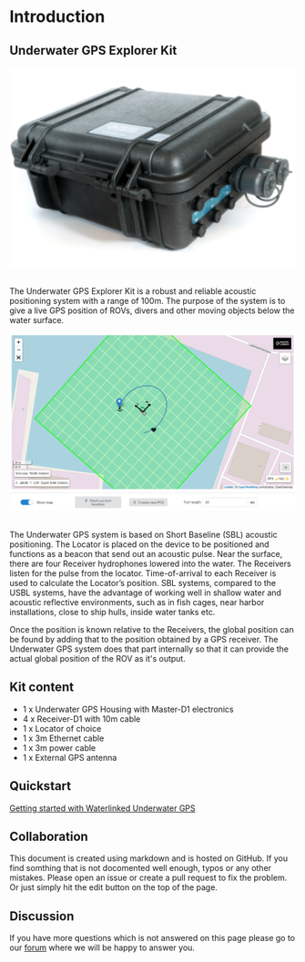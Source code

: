 # Introduction

## Underwater GPS Explorer Kit 

<div style="text-align: center;"><img src="../../img/pelicase.png" style="width: 550px;"></div><br>

The Underwater GPS Explorer Kit is a robust and reliable acoustic positioning system with a range of 100m. The purpose of the system is to give a live GPS position of ROVs, divers and other moving objects below the water surface.

<div style="text-align: center;"><img src="../../img/gui_global_position.png" style="width: 750px;" title="GUI Example"></div><br>

The Underwater GPS system is based on Short Baseline (SBL) acoustic positioning. The Locator is placed on the device to be positioned and functions as a beacon that send out an acoustic pulse. Near the surface, there are four Receiver hydrophones lowered into the water. The Receivers listen for the pulse from the locator. Time-of-arrival to each Receiver is used to calculate the Locator’s position. SBL systems, compared to the USBL systems, have the advantage of working well in shallow water and acoustic reflective environments, such as in fish cages, near harbor installations, close to ship hulls, inside water tanks etc.

Once the position is known relative to the Receivers, the global position can be found by adding that to the position obtained by a GPS receiver. The Underwater GPS system does that part internally so that it can provide the actual global position of the ROV as it's output.

## Kit content

* 1 x Underwater GPS Housing with Master-D1 electronics 
* 4 x Receiver-D1 with 10m cable 
* 1 x Locator of choice
* 1 x 3m Ethernet cable
* 1 x 3m power cable
* 1 x External GPS antenna

## Quickstart

[Getting started with Waterlinked Underwater GPS](https://waterlinked.github.io/docs/quickstart/)

## Collaboration

This document is created using markdown and is hosted on GitHub. If you find somthing that is not docomented well enough, typos or any other mistakes. Please open an issue or create a pull request to fix the problem. </br>Or just simply hit the edit button on the top of the page.

## Discussion

If you have more questions which is not answered on this page please go to our [forum](https://waterlinked.com/forums/forum/underwater-gps/) where we will be happy to answer you. 

